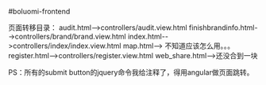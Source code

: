 #boluomi-frontend

页面转移目录：
audit.html-->controllers/audit.view.html
finishbrandinfo.html-->controllers/brand/brand.view.html
index.html-->controllers/index/index.view.html
map.html--> 不知道应该怎么用。。。
register.html-->controllers/register.view.html
web_share.html-->还没合到一块

PS：所有的submit button的jquery命令我给注释了，得用angular做页面跳转。

